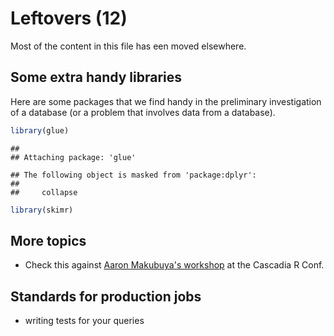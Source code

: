 # Leftovers (12)

Most of the content in this file has een moved elsewhere.


## Some extra handy libraries

Here are some packages that we find handy in the preliminary investigation of a database (or a problem that involves data from a database).

```r
library(glue)
```

```
## 
## Attaching package: 'glue'
```

```
## The following object is masked from 'package:dplyr':
## 
##     collapse
```

```r
library(skimr)
```



## More topics
* Check this against [Aaron Makubuya's workshop](https://github.com/Cascadia-R/Using_R_With_Databases/blob/master/Intro_To_R_With_Databases.Rmd) at the Cascadia R Conf.



## Standards for production jobs

* writing tests for your queries
